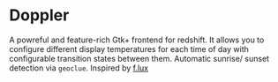 # Doppler

A powreful and feature-rich Gtk+ frontend for redshift. It allows you to configure different display temperatures for each time of day with configurable transition states between them. Automatic sunrise/ sunset detection via `geoclue`. Inspired by [f.lux](https://justgetflux.com/)
